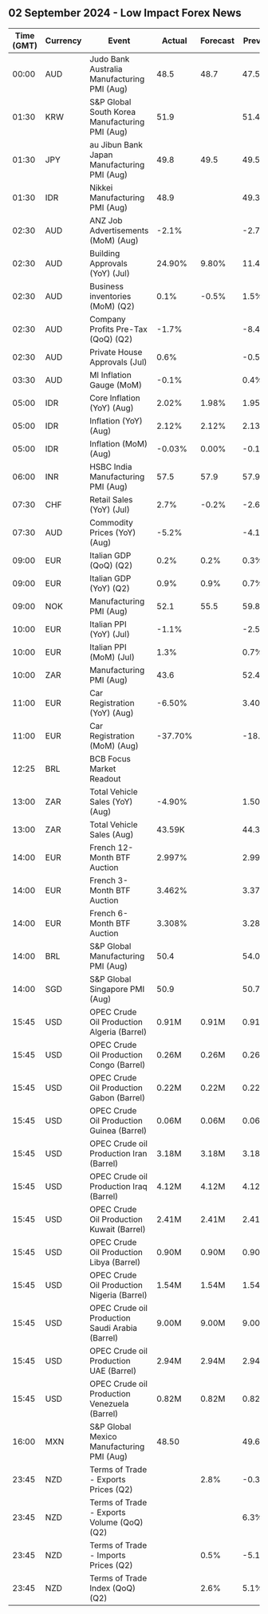 ## 02 September 2024 - Low Impact Forex News

| Time (GMT) | Currency | Event | Actual | Forecast | Previous |
|------|----------|-------|--------|----------|----------|
| 00:00 | AUD | Judo Bank Australia Manufacturing PMI (Aug) | 48.5 | 48.7 | 47.5 |
| 01:30 | KRW | S&P Global South Korea Manufacturing PMI (Aug) | 51.9 |  | 51.4 |
| 01:30 | JPY | au Jibun Bank Japan Manufacturing PMI (Aug) | 49.8 | 49.5 | 49.5 |
| 01:30 | IDR | Nikkei Manufacturing PMI (Aug) | 48.9 |  | 49.3 |
| 02:30 | AUD | ANZ Job Advertisements (MoM) (Aug) | -2.1% |  | -2.7% |
| 02:30 | AUD | Building Approvals (YoY) (Jul) | 24.90% | 9.80% | 11.40% |
| 02:30 | AUD | Business inventories (MoM) (Q2) | 0.1% | -0.5% | 1.5% |
| 02:30 | AUD | Company Profits Pre-Tax (QoQ) (Q2) | -1.7% |  | -8.4% |
| 02:30 | AUD | Private House Approvals (Jul) | 0.6% |  | -0.5% |
| 03:30 | AUD | MI Inflation Gauge (MoM) | -0.1% |  | 0.4% |
| 05:00 | IDR | Core Inflation (YoY) (Aug) | 2.02% | 1.98% | 1.95% |
| 05:00 | IDR | Inflation (YoY) (Aug) | 2.12% | 2.12% | 2.13% |
| 05:00 | IDR | Inflation (MoM) (Aug) | -0.03% | 0.00% | -0.18% |
| 06:00 | INR | HSBC India Manufacturing PMI (Aug) | 57.5 | 57.9 | 57.9 |
| 07:30 | CHF | Retail Sales (YoY) (Jul) | 2.7% | -0.2% | -2.6% |
| 07:30 | AUD | Commodity Prices (YoY) (Aug) | -5.2% |  | -4.1% |
| 09:00 | EUR | Italian GDP (QoQ) (Q2) | 0.2% | 0.2% | 0.3% |
| 09:00 | EUR | Italian GDP (YoY) (Q2) | 0.9% | 0.9% | 0.7% |
| 09:00 | NOK | Manufacturing PMI (Aug) | 52.1 | 55.5 | 59.8 |
| 10:00 | EUR | Italian PPI (YoY) (Jul) | -1.1% |  | -2.5% |
| 10:00 | EUR | Italian PPI (MoM) (Jul) | 1.3% |  | 0.7% |
| 10:00 | ZAR | Manufacturing PMI (Aug) | 43.6 |  | 52.4 |
| 11:00 | EUR | Car Registration (YoY) (Aug) | -6.50% |  | 3.40% |
| 11:00 | EUR | Car Registration (MoM) (Aug) | -37.70% |  | -18.70% |
| 12:25 | BRL | BCB Focus Market Readout |  |  |  |
| 13:00 | ZAR | Total Vehicle Sales (YoY) (Aug) | -4.90% |  | 1.50% |
| 13:00 | ZAR | Total Vehicle Sales (Aug) | 43.59K |  | 44.33K |
| 14:00 | EUR | French 12-Month BTF Auction | 2.997% |  | 2.999% |
| 14:00 | EUR | French 3-Month BTF Auction | 3.462% |  | 3.372% |
| 14:00 | EUR | French 6-Month BTF Auction | 3.308% |  | 3.285% |
| 14:00 | BRL | S&P Global Manufacturing PMI (Aug) | 50.4 |  | 54.0 |
| 14:00 | SGD | S&P Global Singapore PMI (Aug) | 50.9 |  | 50.7 |
| 15:45 | USD | OPEC Crude Oil Production Algeria (Barrel) | 0.91M | 0.91M | 0.91M |
| 15:45 | USD | OPEC Crude Oil Production Congo (Barrel) | 0.26M | 0.26M | 0.26M |
| 15:45 | USD | OPEC Crude Oil Production Gabon (Barrel) | 0.22M | 0.22M | 0.22M |
| 15:45 | USD | OPEC Crude Oil Production Guinea (Barrel) | 0.06M | 0.06M | 0.06M |
| 15:45 | USD | OPEC Crude oil Production Iran (Barrel) | 3.18M | 3.18M | 3.18M |
| 15:45 | USD | OPEC Crude oil Production Iraq (Barrel) | 4.12M | 4.12M | 4.12M |
| 15:45 | USD | OPEC Crude Oil Production Kuwait (Barrel) | 2.41M | 2.41M | 2.41M |
| 15:45 | USD | OPEC Crude Oil Production Libya (Barrel) | 0.90M | 0.90M | 0.90M |
| 15:45 | USD | OPEC Crude Oil Production Nigeria (Barrel) | 1.54M | 1.54M | 1.54M |
| 15:45 | USD | OPEC Crude oil Production Saudi Arabia (Barrel) | 9.00M | 9.00M | 9.00M |
| 15:45 | USD | OPEC Crude oil Production UAE (Barrel) | 2.94M | 2.94M | 2.94M |
| 15:45 | USD | OPEC Crude oil Production Venezuela (Barrel) | 0.82M | 0.82M | 0.82M |
| 16:00 | MXN | S&P Global Mexico Manufacturing PMI (Aug) | 48.50 |  | 49.60 |
| 23:45 | NZD | Terms of Trade - Exports Prices (Q2) |  | 2.8% | -0.3% |
| 23:45 | NZD | Terms of Trade - Exports Volume (QoQ) (Q2) |  |  | 6.3% |
| 23:45 | NZD | Terms of Trade - Imports Prices (Q2) |  | 0.5% | -5.1% |
| 23:45 | NZD | Terms of Trade Index (QoQ) (Q2) |  | 2.6% | 5.1% |

